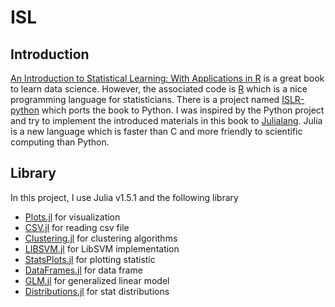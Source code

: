 # ISL

## Introduction
[An Introduction to Statistical Learning: With Applications in R](http://faculty.marshall.usc.edu/gareth-james/ISL/) is a great book to learn data science. However, the associated code is [R](https://www.r-project.org/about.html) which is a nice programming language for statisticians. There is a project named [ISLR-python](https://github.com/JWarmenhoven/ISLR-python) which ports the book to Python. I was inspired by the Python project and try to implement the introduced materials in this book to [Julialang](https://julialang.org/). Julia is a new language which is faster than C and more friendly to scientific computing than Python.

## Library

In this project, I use Julia v1.5.1 and the following library
- [Plots.jl](https://github.com/JuliaPlots/PlotDocs.jl) for visualization
- [CSV.jl](https://csv.juliadata.org/v0.4.0/) for reading csv file
- [Clustering.jl](https://github.com/JuliaStats/Clustering.jl) for clustering algorithms 
- [LIBSVM.jl](https://github.com/JuliaML/LIBSVM.jl) for LibSVM implementation
- [StatsPlots.jl](https://github.com/JuliaPlots/StatsPlots.jl) for plotting statistic
- [DataFrames.jl](https://github.com/JuliaData/DataFrames.jl) for data frame 
- [GLM.jl](https://github.com/JuliaStats/GLM.jl) for generalized linear model
- [Distributions.jl](https://github.com/JuliaStats/Distributions.jl) for stat distributions
